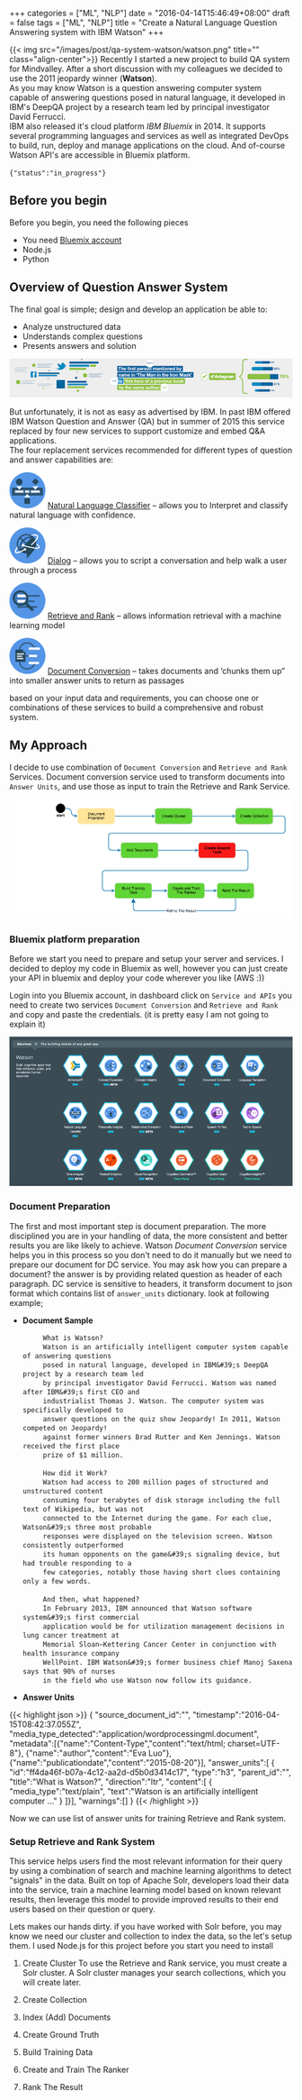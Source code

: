 +++
categories = ["ML", "NLP"]
date = "2016-04-14T15:46:49+08:00"
draft = false
tags = ["ML", "NLP"]
title = "Create a Natural Language Question Answering system with IBM Watson"
+++

{{< img src="/images/post/qa-system-watson/watson.png" title="" class="align-center">}}
Recently I started a new project to build QA system for Mindvalley. After a short discussion with my colleagues we decided 
to use the 2011 jeopardy winner (**Watson**).  
As you may know Watson is a question answering computer system capable of answering questions posed in natural language,
it developed in IBM's DeepQA project by a research team led by principal investigator David Ferrucci.   
IBM also released it's cloud platform *IBM Bluemix* in 2014. It supports several programming languages and services 
as well as integrated DevOps to build, run, deploy and manage applications on the cloud. 
And of-course Watson API's are accessible in Bluemix platform.

`{"status":"in_progress"}`
<!--more-->

## Before you begin
Before you begin, you need the following pieces

* You need [Bluemix account](https://console.ng.bluemix.net/registration/)
* Node.js
* Python
 
## Overview of Question Answer System 

The final goal is simple; design and develop an application be able to: 

* Analyze unstructured data
* Understands complex questions
* Presents answers and solution

![](/images/post/qa-system-watson/overview-concept.png)

 But unfortunately, it is not as easy as advertised by IBM. In past IBM offered IBM Watson Question and Answer (QA)
  but in summer of 2015 this service replaced by four new services to support customize and embed Q&A applications.  
  The four replacement services recommended for different types of question and answer capabilities are:

![](/images/post/qa-system-watson/classifier.png) 
[Natural Language Classifier](http://www.ibm.com/smarterplanet/us/en/ibmwatson/developercloud/nl-classifier.html) – allows you to Interpret and classify natural language with confidence.

![](/images/post/qa-system-watson/Dialog.png)
[Dialog](http://www.ibm.com/smarterplanet/us/en/ibmwatson/developercloud/dialog.html) – allows you to script a conversation and help walk a user through a process

![](/images/post/qa-system-watson/retriveandrank.png)
[Retrieve and Rank](http://www.ibm.com/smarterplanet/us/en/ibmwatson/developercloud/retrieve-rank.html) – allows information retrieval with a machine learning model

![](/images/post/qa-system-watson/passage.png)
[Document Conversion](http://www.ibm.com/smarterplanet/us/en/ibmwatson/developercloud/document-conversion.html) – takes documents and ‘chunks them up” into smaller answer units to return as passages

based on your input data and requirements, you can choose one or combinations of these services to build a comprehensive and robust system.

## My Approach

 I decide to use combination of `Document Conversion` and `Retrieve and Rank` Services. Document conversion service used to transform documents into `Answer Units`, and use those as input to 
 train the Retrieve and Rank Service.
      
 ![](/images/post/qa-system-watson/activity-diagram.png)
 
### Bluemix platform preparation
Before we start you need to prepare and setup your server and services. I decided to deploy my code in Bluemix as well, 
however you can just create your API in bluemix and deploy your code wherever you like (AWS :))

Login into you Bluemix account, in dashboard click on `Service and APIs`
you need to create two services `Document Conversion` and `Retrieve and Rank` and copy and paste the credentials. (it is pretty easy I am not going to explain it)

![](/images/post/qa-system-watson/bluemixApis.png)

### Document Preparation  
  The first and most important step is document preparation. The more disciplined you are in your handling of data, the more consistent and better results you are like likely to achieve. Watson 
  *Document Conversion* service helps you in this process so you don't need to do it manually but we need to prepare our document for DC service. 
  You may ask how you can prepare a document? the answer is by providing related question as header of each paragraph.
  DC service is sensitive to headers, it transform document to json format which contains list of `answer_units` dictionary. look at following example;  
  
* **Document Sample**   
  
           What is Watson?
           Watson is an artificially intelligent computer system capable of answering questions
           posed in natural language, developed in IBM&#39;s DeepQA project by a research team led
           by principal investigator David Ferrucci. Watson was named after IBM&#39;s first CEO and
           industrialist Thomas J. Watson. The computer system was specifically developed to
           answer questions on the quiz show Jeopardy! In 2011, Watson competed on Jeopardy!
           against former winners Brad Rutter and Ken Jennings. Watson received the first place
           prize of $1 million.
           
           How did it Work?
           Watson had access to 200 million pages of structured and unstructured content
           consuming four terabytes of disk storage including the full text of Wikipedia, but was not
           connected to the Internet during the game. For each clue, Watson&#39;s three most probable
           responses were displayed on the television screen. Watson consistently outperformed
           its human opponents on the game&#39;s signaling device, but had trouble responding to a
           few categories, notably those having short clues containing only a few words.
    
           And then, what happened?
           In February 2013, IBM announced that Watson software system&#39;s first commercial
           application would be for utilization management decisions in lung cancer treatment at
           Memorial Sloan–Kettering Cancer Center in conjunction with health insurance company
           WellPoint. IBM Watson&#39;s former business chief Manoj Saxena says that 90% of nurses
           in the field who use Watson now follow its guidance.
       
* **Answer Units**
     
 {{< highlight json >}} 
 {
   "source_document_id":"",
   "timestamp":"2016-04-15T08:42:37.055Z",
   "media_type_detected":"application/wordprocessingml.document",
   "metadata":[{"name":"Content-Type","content":"text/html; charset=UTF-8"},
               {"name":"author","content":"Eva Luo"},
               {"name":"publicationdate","content":"2015-08-20"}],
   "answer_units":[
         {
            "id":"ff4da46f-b07a-4c12-aa2d-d5b0d3414c17",
            "type":"h3",
            "parent_id":"",
            "title":"What is Watson?",
            "direction":"ltr",
            "content":[
               {
                "media_type":"text/plain",
                "text":"Watson is an artificially intelligent computer ..."
               }
               ]}],
   "warnings":[]
   } {{< /highlight >}}
   
Now we can use list of answer units for training Retrieve and Rank system.

### Setup Retrieve and Rank System

This service helps users find the most relevant information for their query by using a combination of search and machine 
learning algorithms to detect "signals" in the data. Built on top of Apache Solr, developers load their data into the service,
train a machine learning model based on known relevant results, then leverage this model to provide improved results to their end users based on their question or query.

Lets makes our hands dirty. if you have worked with Solr before, you may know we need our cluster and collection to index the data, so the let's setup them.
I used Node.js for this project before you start you need to install  

1. Create Cluster
To use the Retrieve and Rank service, you must create a Solr cluster. A Solr cluster manages your search collections, which you will create later.

2. Create Collection
3. Index (Add) Documents
4. Create Ground Truth
5. Build Training Data
6. Create and Train The Ranker
7. Rank The Result
 